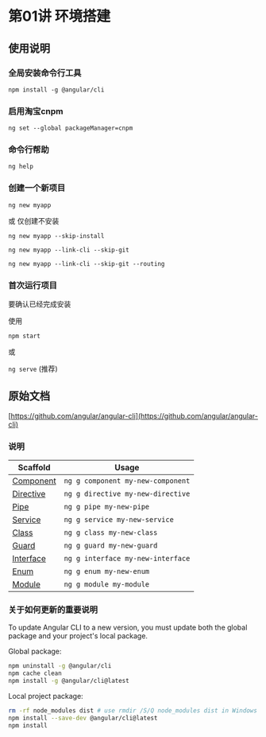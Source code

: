 # 第01讲 环境搭建

## 使用说明

### 全局安装命令行工具

`npm install -g @angular/cli`

### 启用淘宝cnpm

`ng set --global packageManager=cnpm`

### 命令行帮助

`ng help`

### 创建一个新项目

`ng new myapp `

或 仅创建不安装

`ng new myapp --skip-install`

`ng new myapp --link-cli --skip-git`

`ng new myapp --link-cli --skip-git --routing`


### 首次运行项目

要确认已经完成安装 

使用 

`npm start`

或

`ng serve`  (推荐)



## 原始文档

[https://github.com/angular/angular-cli](https://github.com/angular/angular-cli)

### 说明

Scaffold  | Usage
---       | ---
[Component](https://github.com/angular/angular-cli/wiki/generate-component) | `ng g component my-new-component`
[Directive](https://github.com/angular/angular-cli/wiki/generate-directive) | `ng g directive my-new-directive`
[Pipe](https://github.com/angular/angular-cli/wiki/generate-pipe)           | `ng g pipe my-new-pipe`
[Service](https://github.com/angular/angular-cli/wiki/generate-service)     | `ng g service my-new-service`
[Class](https://github.com/angular/angular-cli/wiki/generate-class)         | `ng g class my-new-class`
[Guard](https://github.com/angular/angular-cli/wiki/generate-guard)         | `ng g guard my-new-guard`
[Interface](https://github.com/angular/angular-cli/wiki/generate-interface) | `ng g interface my-new-interface`
[Enum](https://github.com/angular/angular-cli/wiki/generate-enum)           | `ng g enum my-new-enum`
[Module](https://github.com/angular/angular-cli/wiki/generate-module)       | `ng g module my-module`

### 关于如何更新的重要说明

To update Angular CLI to a new version, you must update both the global package and your project's local package.

Global package:
```bash
npm uninstall -g @angular/cli
npm cache clean
npm install -g @angular/cli@latest
```

Local project package:
```bash
rm -rf node_modules dist # use rmdir /S/Q node_modules dist in Windows Command Prompt; use rm -r -fo node_modules,dist in Windows PowerShell
npm install --save-dev @angular/cli@latest
npm install
```



